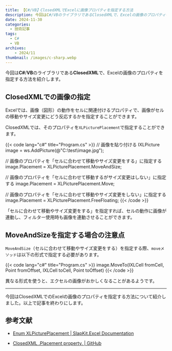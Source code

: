 ```yaml
---
title: 【C#/VB】ClosedXMLでExcelに画像プロパティを指定する方法
description: 今回はC#/VBのライブラリであるClosedXMLで、Excelの画像のプロパティを指定する方法を紹介します。
date: 2024-11-30
categories: 
  - 技術記事
tags: 
  - C#
  - VB
archives:
    - 2024/11
thumbnail: /images/c-sharp.webp
---
```


今回は**C#**/**VB**のライブラリである**ClosedXML**で、Excelの画像のプロパティを指定する方法を紹介します。

<!--more-->

## ClosedXMLでの画像の指定

Excelでは、画像（図形）の動作をセルに関連付けるプロパティで、画像がセルの移動やサイズ変更にどう反応するかを指定することができます。

ClosedXMLでは、そのプロパティを`XLPicturePlacement`で指定することができます。

{{< code lang="c#" title="Program.cs" >}}
// 画像を貼り付ける
IXLPicture image = ws.AddPicture(@"C:\test\image.jpg");

// 画像のプロパティを「セルに合わせて移動やサイズ変更をする」に指定する
image.Placement = XLPicturePlacement.MoveAndSize;

// 画像のプロパティを「セルに合わせて移動するがサイズ変更はしない」に指定する
image.Placement = XLPicturePlacement.Move;

// 画像のプロパティを「セルに合わせて移動やサイズ変更をしない」に指定する
image.Placement = XLPicturePlacement.FreeFloating;
{{< /code >}}

「セルに合わせて移動やサイズ変更をする」を指定すれば、セルの動作に画像が連動し、フィルター使用時も画像を連動させることができます。

## MoveAndSizeを指定する場合の注意点

`MoveAndSize`（セルに合わせて移動やサイズ変更をする）を指定する際、`moveメソッド`は以下の形式で指定する必要があります。

{{< code lang="c#" title="Program.cs" >}}
image.MoveTo(IXLCell fromCell, Point fromOffset, IXLCell toCell, Point toOffset)
{{< /code >}}

異なる形式を使うと、エクセルの画像がおかしくなることがあるようです。

* * *

今回はClosedXMLでのExcelの画像のプロパティを指定する方法について紹介しました。以上で記事を終わりにします。

## 参考文献

* [Enum XLPicturePlacement | SlapKit.Excel Documentation](https://docs.slapkit.com/excel/api/SlapKit.Excel.Excel.Drawings.XLPicturePlacement.html)

* [ClosedXML .Placement property. | GitHub](https://github.com/ClosedXML/ClosedXML/issues/971)